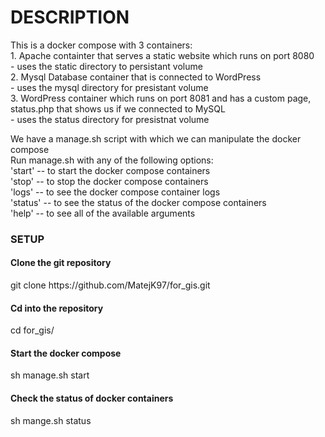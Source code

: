 <h1>DESCRIPTION</h1>
<p>
  This is a docker compose with 3 containers: <br>
    1. Apache containter that serves a static website which runs on port 8080 <br>
        - uses the static directory to persistant volume <br>
    2. Mysql Database container that is connected to WordPress <br>
        - uses the mysql directory for presistant volume <br>
    3. WordPress container which runs on port 8081 and has a custom page, status.php that shows us if we connected to MySQL <br>
        - uses the status directory for presistnat volume <br>
</p>

<p>
  We have a manage.sh script with which we can manipulate the docker compose <br>
  Run manage.sh with any of the following options: <br>
        'start' -- to start the docker compose containers <br>
        'stop' -- to stop the docker compose containers <br>
        'logs' -- to see the docker compose container logs <br>
        'status' -- to see the status of the docker compose containers <br>
        'help' -- to see all of the available arguments <br>
</p>

<h3>SETUP</h3>
<h4>Clone the git repository</h4>
<p>git clone https://github.com/MatejK97/for_gis.git</p>
<h4>Cd into the repository</h4>
<p>cd for_gis/</p>
<h4>Start the docker compose</h4>
<p>sh manage.sh start</p>
<h4>Check the status of docker containers</h4>
<p>sh mange.sh status</p>
